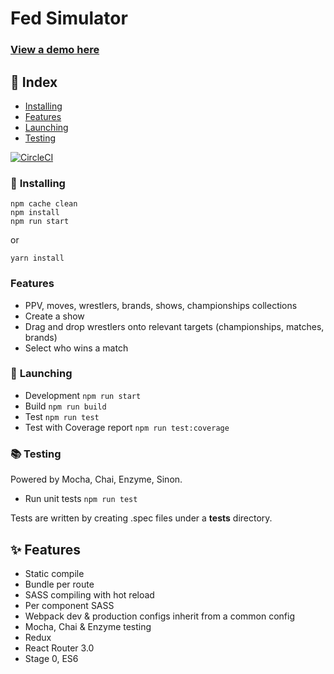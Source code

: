 # Fed Simulator

### [View a demo here](http://www.fedsimulator.com/)

## 📕 Index
* [Installing](#installing)
* [Features](#features)
* [Launching](#launching)
* [Testing](#testing)


[![CircleCI](https://circleci.com/gh/azz0r/fed-simulator.png?circle-token=:circle-token)](https://circleci.com/gh/azz0r/fed-simulator/tree/master)


### 💪 <a name="installing"> Installing</a>
```
npm cache clean
npm install
npm run start
```
or
```
yarn install
```

### Features
* PPV, moves, wrestlers, brands, shows, championships collections
* Create a show
* Drag and drop wrestlers onto relevant targets (championships, matches, brands)
* Select who wins a match

### 🚀 <a name="launching">Launching</a>
* Development ```npm run start```
* Build  ```npm run build```
* Test  ```npm run test```
* Test with Coverage report ```npm run test:coverage```

###  📚 <a name="testing">Testing</a>
Powered by Mocha, Chai, Enzyme, Sinon.

* Run unit tests ```npm run test```

Tests are written by creating .spec files under a __tests__ directory.

## ✨ <a name="features">Features</a>
* Static compile
* Bundle per route
* SASS compiling with hot reload
* Per component SASS
* Webpack dev & production configs inherit from a common config
* Mocha, Chai & Enzyme testing
* Redux
* React Router 3.0
* Stage 0, ES6
